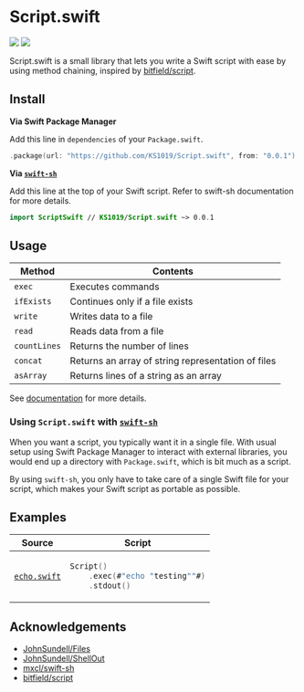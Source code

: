 # Script.swift
[![](https://img.shields.io/endpoint?url=https%3A%2F%2Fswiftpackageindex.com%2Fapi%2Fpackages%2FKS1019%2FScript.swift%2Fbadge%3Ftype%3Dswift-versions)](https://swiftpackageindex.com/KS1019/Script.swift)
[![](https://img.shields.io/endpoint?url=https%3A%2F%2Fswiftpackageindex.com%2Fapi%2Fpackages%2FKS1019%2FScript.swift%2Fbadge%3Ftype%3Dplatforms)](https://swiftpackageindex.com/KS1019/Script.swift)

Script.swift is a small library that lets you write a Swift script with ease by using method chaining, inspired by [bitfield/script](https://github.com/bitfield/script).

## Install
**Via Swift Package Manager**

Add this line in `dependencies` of your `Package.swift`.
```swift
.package(url: "https://github.com/KS1019/Script.swift", from: "0.0.1")
```

**Via [`swift-sh`](https://github.com/mxcl/swift-sh)**

Add this line at the top of your Swift script. Refer to swift-sh documentation for more details.
```swift
import ScriptSwift // KS1019/Script.swift ~> 0.0.1
```
## Usage

| Method | Contents |
| ------ | -------- |
| `exec` | Executes commands |
| `ifExists` | Continues only if a file exists |
| `write` | Writes data to a file |
| `read` | Reads data from a file |
| `countLines` | Returns the number of lines |
| `concat` | Returns an array of string representation of files |
| `asArray` | Returns lines of a string as an array |

See [documentation](https://ks1019.github.io/Script.swift/documentation/ScriptSwift/) for more details.

### Using `Script.swift` with [`swift-sh`](https://github.com/mxcl/swift-sh)
When you want a script, you typically want it in a single file. With usual setup using Swift Package Manager to interact with external libraries, you would end up a directory with `Package.swift`, which is bit much as a script.

By using `swift-sh`, you only have to take care of a single Swift file for your script, which makes your Swift script as portable as possible.
## Examples
<table>
<thead>
  <tr>
    <th>Source</th>
    <th>Script</th>
  </tr>
</thead>
<tbody>
<tr>
<td>

[`echo.swift`](https://github.com/KS1019/Script.swift/blob/3c6d94df1482cc9c6f47f9f1e43b99f8f16a765b/Examples/echo.swift)

</td>
<td>
      
```swift
Script()
    .exec(#"echo "testing""#)
    .stdout()
```
      
</td>

</tr>
</tbody>
</table>

## Acknowledgements
- [JohnSundell/Files](https://github.com/johnsundell/files)
- [JohnSundell/ShellOut](https://github.com/johnsundell/shellout)
- [mxcl/swift-sh](https://github.com/mxcl/swift-sh)
- [bitfield/script](https://github.com/bitfield/script)

